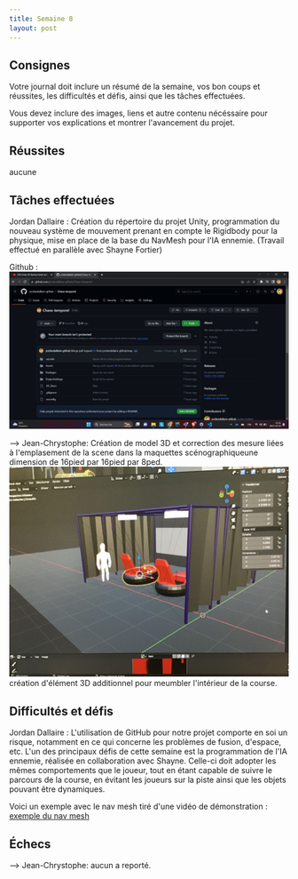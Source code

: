 ```yaml
---
title: Semaine 8
layout: post
---
```


## Consignes

Votre journal doit inclure un résumé de la semaine, vos bon coups et réussites, les difficultés et défis, ainsi que les tâches effectuées.

Vous devez inclure des images, liens et autre contenu nécéssaire pour supporter vos explications et montrer l'avancement du projet.

## Réussites

aucune



## Tâches effectuées

Jordan Dallaire : Création du répertoire du projet Unity, programmation du nouveau système de mouvement prenant en compte le Rigidbody pour la physique, mise en place de la base du NavMesh pour l'IA ennemie. (Travail effectué en parallèle avec Shayne Fortier)

Github : 
![Répertoire de base](../medias/github_projet.jpg)

--> Jean-Chrystophe: Création de model 3D et correction des mesure liées à l'emplasement de la scene dans la maquettes scénographiqueune dimension de 16pied par 16pied par 8ped. 
![maquettes scénographiques](../medias/scene3D.jpg)
création d'élément 3D additionnel pour meumbler l'intérieur de la course.




## Difficultés et défis
Jordan Dallaire : L'utilisation de GitHub pour notre projet comporte en soi un risque, notamment en ce qui concerne les problèmes de fusion, d'espace, etc. L'un des principaux défis de cette semaine est la programmation de l'IA ennemie, réalisée en collaboration avec Shayne. Celle-ci doit adopter les mêmes comportements que le joueur, tout en étant capable de suivre le parcours de la course, en évitant les joueurs sur la piste ainsi que les objets pouvant être dynamiques.

Voici un exemple avec le nav mesh tiré d'une vidéo de démonstration  :
[exemple du nav mesh](https://www.youtube.com/watch?v=TTOHsdEmKko)


## Échecs

--> Jean-Chrystophe: aucun a reporté. 